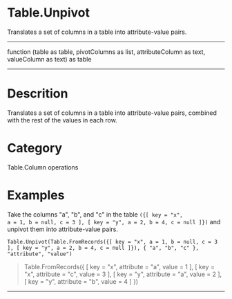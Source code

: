 ﻿# Table.Unpivot
Translates a set of columns in a table into attribute-value pairs.
***
function (table as table, pivotColumns as list, attributeColumn as text, valueColumn as text) as table
***
# Descrition 
Translates a set of columns in a table into attribute-value pairs, combined with the rest of the values in each row.
# Category 
Table.Column operations
# Examples 
Take the columns "a", "b", and "c" in the table <code>({[ key = "x", a = 1, b = null, c = 3 ], [ key = "y", a = 2, b = 4, c = null ]})</code> and unpivot them into attribute-value pairs.
```
Table.Unpivot(Table.FromRecords({[ key = "x", a = 1, b = null, c = 3 ], [ key = "y", a = 2, b = 4, c = null ]}), { "a", "b", "c" }, "attribute", "value")
```
> Table.FromRecords({ [ key = "x", attribute = "a", value = 1 ], [ key = "x", attribute = "c", value = 3 ], [ key = "y", attribute = "a", value = 2 ], [ key = "y", attribute = "b", value = 4 ] })
***
